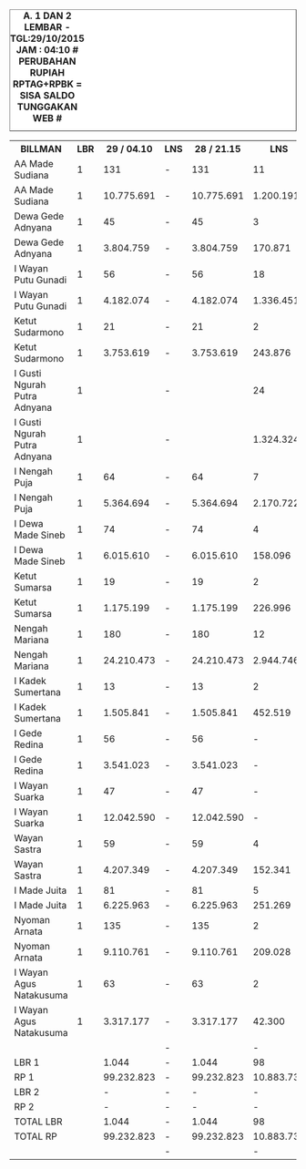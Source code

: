 
<HTML>
<HEAD>
<META HTTP-EQUIV="Content-Type" CONTENT="text/html;charset=windows-1252">
<TITLE>MONITOR LEMBAR BILLMAN OKTOBER 2015 - RAYON KARANGASEM</TITLE>

</HEAD>
<BODY>
<TABLE BORDER=1 BGCOLOR=#ffffff CELLSPACING=0><FONT FACE="Segoe UI" COLOR=#000000><CAPTION><B>A. 1 DAN 2 LEMBAR  - TGL:29/10/2015 JAM : 04:10 # PERUBAHAN RUPIAH RPTAG+RPBK = SISA SALDO TUNGGAKAN WEB #</B></CAPTION></FONT>

<table><tbody><tr><th> BILLMAN </th><th> LBR </th><th> 29 / 04.10 </th><th> LNS </th><th> 28 / 21.15 </th><th> LNS </th><th> 28 / 06.27 </th><th> LNS </th><th> 27 / 17.54 </th><th> LNS </th><th> 27 / 03.47 </th><th> LNS </th><th> 26 / 17.17 </th><th> LNS </th><th> 26 / 06.30 </th><th> LNS </th><th> 25 / 18.10 </th><th> LNS </th><th> 25 / 06.23 </th><th> 24 </th><th> 23 </th><th> 22 </th><th> </th><th> 20 </th><th> </th></tr><tr><td> AA Made Sudiana </td><td> 1 </td><td> 131 </td><td> - </td><td> 131 </td><td> 11 </td><td> 142 </td><td> - </td><td> 142 </td><td> 11 </td><td> 153 </td><td> 4 </td><td> 157 </td><td> 35 </td><td> 192 </td><td> 1 </td><td> 193 </td><td> 11 </td><td> 204 </td><td> 205 </td><td> 220 </td><td> 242 </td><td> </td><td> 313 </td><td> </td></tr><tr><td> AA Made Sudiana </td><td> 1 </td><td> 10.775.691 </td><td> - </td><td> 10.775.691 </td><td> 1.200.191 </td><td> 11.975.882 </td><td> </td><td> 11.521.882 </td><td> 1.153.694 </td><td> 12.675.576 </td><td> 291.644 </td><td> 12.967.220 </td><td> 2.642.171 </td><td> 15.609.391 </td><td> 47.608 </td><td> 15.656.999 </td><td> 798.703 </td><td> 16.455.702 </td><td> 16.593.697 </td><td> 18.011.217 </td><td> 19.782.818 </td><td> </td><td> 27.092.172 </td><td> </td></tr><tr><td> Dewa Gede Adnyana </td><td> 1 </td><td> 45 </td><td> - </td><td> 45 </td><td> 3 </td><td> 48 </td><td> 14 </td><td> 62 </td><td> 6 </td><td> 68 </td><td> - </td><td> 68 </td><td> 8 </td><td> 76 </td><td> - </td><td> 76 </td><td> 1 </td><td> 77 </td><td> 77 </td><td> 180 </td><td> 190 </td><td> </td><td> 212 </td><td> </td></tr><tr><td> Dewa Gede Adnyana </td><td> 1 </td><td> 3.804.759 </td><td> - </td><td> 3.804.759 </td><td> 170.871 </td><td> 3.975.630 </td><td> </td><td> 4.242.829 </td><td> 702.748 </td><td> 4.945.577 </td><td> - </td><td> 4.945.577 </td><td> 403.452 </td><td> 5.349.029 </td><td> - </td><td> 5.349.029 </td><td> 33.022 </td><td> 5.382.051 </td><td> 5.382.051 </td><td> 9.947.883 </td><td> 10.540.972 </td><td> </td><td> 11.702.531 </td><td> </td></tr><tr><td> I Wayan Putu Gunadi </td><td> 1 </td><td> 56 </td><td> - </td><td> 56 </td><td> 18 </td><td> 74 </td><td> - </td><td> 74 </td><td> 13 </td><td> 87 </td><td> 2 </td><td> 89 </td><td> 50 </td><td> 139 </td><td> 1 </td><td> 140 </td><td> 2 </td><td> 142 </td><td> 143 </td><td> 150 </td><td> 161 </td><td> </td><td> 272 </td><td> </td></tr><tr><td> I Wayan Putu Gunadi </td><td> 1 </td><td> 4.182.074 </td><td> - </td><td> 4.182.074 </td><td> 1.336.451 </td><td> 5.518.525 </td><td> </td><td> 5.280.525 </td><td> 1.018.070 </td><td> 6.298.595 </td><td> 142.588 </td><td> 6.441.183 </td><td> 3.830.245 </td><td> 10.271.428 </td><td> 119.482 </td><td> 10.390.910 </td><td> 70.410 </td><td> 10.461.320 </td><td> 10.483.034 </td><td> 10.789.489 </td><td> 11.684.143 </td><td> </td><td> 18.535.172 </td><td> </td></tr><tr><td> Ketut Sudarmono </td><td> 1 </td><td> 21 </td><td> - </td><td> 21 </td><td> 2 </td><td> 23 </td><td> - </td><td> 23 </td><td> 1 </td><td> 24 </td><td> - </td><td> 24 </td><td> 5 </td><td> 29 </td><td> 1 </td><td> 30 </td><td> - </td><td> 30 </td><td> 31 </td><td> 32 </td><td> 37 </td><td> </td><td> 66 </td><td> </td></tr><tr><td> Ketut Sudarmono </td><td> 1 </td><td> 3.753.619 </td><td> - </td><td> 3.753.619 </td><td> 243.876 </td><td> 3.997.495 </td><td> </td><td> 3.843.495 </td><td> 66.121 </td><td> 3.909.616 </td><td> - </td><td> 3.909.616 </td><td> 294.652 </td><td> 4.204.268 </td><td> 76.263 </td><td> 4.280.531 </td><td> - </td><td> 4.280.531 </td><td> 4.326.302 </td><td> 4.334.536 </td><td> 4.574.040 </td><td> </td><td> 6.263.604 </td><td> </td></tr><tr><td> I Gusti Ngurah Putra Adnyana </td><td> 1 </td><td> </td><td> - </td><td> </td><td> 24 </td><td> 24 </td><td> 23 </td><td> 47 </td><td> 3 </td><td> 50 </td><td> - </td><td> 50 </td><td> 12 </td><td> 62 </td><td> 30 </td><td> 92 </td><td> 1 </td><td> 93 </td><td> 105 </td><td> 113 </td><td> 148 </td><td> </td><td> 260 </td><td> </td></tr><tr><td> I Gusti Ngurah Putra Adnyana </td><td> 1 </td><td> </td><td> - </td><td> </td><td> 1.324.324 </td><td> 1.324.324 </td><td> </td><td> 2.947.278 </td><td> 375.354 </td><td> 3.322.632 </td><td> - </td><td> 3.322.632 </td><td> 685.309 </td><td> 4.007.941 </td><td> 2.755.235 </td><td> 6.763.176 </td><td> 37.604 </td><td> 6.800.780 </td><td> 7.344.800 </td><td> 7.766.498 </td><td> 9.721.239 </td><td> </td><td> 16.682.415 </td><td> </td></tr><tr><td> I Nengah Puja </td><td> 1 </td><td> 64 </td><td> - </td><td> 64 </td><td> 7 </td><td> 71 </td><td> - </td><td> 71 </td><td> 29 </td><td> 100 </td><td> - </td><td> 100 </td><td> 26 </td><td> 126 </td><td> 1 </td><td> 127 </td><td> - </td><td> 127 </td><td> 127 </td><td> 136 </td><td> 145 </td><td> </td><td> 196 </td><td> </td></tr><tr><td> I Nengah Puja </td><td> 1 </td><td> 5.364.694 </td><td> - </td><td> 5.364.694 </td><td> 2.170.722 </td><td> 7.535.416 </td><td> </td><td> 7.303.416 </td><td> 1.175.616 </td><td> 8.479.032 </td><td> - </td><td> 8.479.032 </td><td> 1.251.138 </td><td> 9.730.170 </td><td> 11.022 </td><td> 9.741.192 </td><td> - </td><td> 9.741.192 </td><td> 9.741.192 </td><td> 10.064.280 </td><td> 10.500.932 </td><td> </td><td> 15.695.104 </td><td> </td></tr><tr><td> I Dewa Made Sineb </td><td> 1 </td><td> 74 </td><td> - </td><td> 74 </td><td> 4 </td><td> 78 </td><td> - </td><td> 78 </td><td> 4 </td><td> 82 </td><td> 4 </td><td> 86 </td><td> 4 </td><td> 90 </td><td> 2 </td><td> 92 </td><td> 1 </td><td> 93 </td><td> 94 </td><td> 112 </td><td> 128 </td><td> </td><td> 178 </td><td> </td></tr><tr><td> I Dewa Made Sineb </td><td> 1 </td><td> 6.015.610 </td><td> - </td><td> 6.015.610 </td><td> 158.096 </td><td> 6.173.706 </td><td> </td><td> 5.929.706 </td><td> 258.448 </td><td> 6.188.154 </td><td> 185.631 </td><td> 6.373.785 </td><td> 312.331 </td><td> 6.686.116 </td><td> 68.129 </td><td> 6.754.245 </td><td> 54.483 </td><td> 6.808.728 </td><td> 6.981.243 </td><td> 8.036.279 </td><td> 8.603.946 </td><td> </td><td> 18.005.728 </td><td> </td></tr><tr><td> Ketut Sumarsa </td><td> 1 </td><td> 19 </td><td> - </td><td> 19 </td><td> 2 </td><td> 21 </td><td> 12 </td><td> 33 </td><td> 2 </td><td> 35 </td><td> 1 </td><td> 36 </td><td> 14 </td><td> 50 </td><td> 12 </td><td> 62 </td><td> - </td><td> 62 </td><td> 62 </td><td> 67 </td><td> 74 </td><td> </td><td> 106 </td><td> </td></tr><tr><td> Ketut Sumarsa </td><td> 1 </td><td> 1.175.199 </td><td> - </td><td> 1.175.199 </td><td> 226.996 </td><td> 1.402.195 </td><td> </td><td> 2.095.404 </td><td> 59.070 </td><td> 2.154.474 </td><td> 243.901 </td><td> 2.398.375 </td><td> 1.053.238 </td><td> 3.451.613 </td><td> 504.790 </td><td> 3.956.403 </td><td> - </td><td> 3.956.403 </td><td> 3.956.403 </td><td> 4.247.145 </td><td> 4.666.030 </td><td> </td><td> 6.300.045 </td><td> </td></tr><tr><td> Nengah Mariana </td><td> 1 </td><td> 180 </td><td> - </td><td> 180 </td><td> 12 </td><td> 192 </td><td> - </td><td> 192 </td><td> 8 </td><td> 200 </td><td> 2 </td><td> 202 </td><td> 21 </td><td> 223 </td><td> - </td><td> 223 </td><td> 5 </td><td> 228 </td><td> 230 </td><td> 240 </td><td> 264 </td><td> </td><td> 355 </td><td> </td></tr><tr><td> Nengah Mariana </td><td> 1 </td><td> 24.210.473 </td><td> - </td><td> 24.210.473 </td><td> 2.944.746 </td><td> 27.155.219 </td><td> </td><td> 25.966.083 </td><td> 2.157.809 </td><td> 28.123.892 </td><td> 70.752 </td><td> 28.194.644 </td><td> 1.548.189 </td><td> 29.742.833 </td><td> - </td><td> 29.742.833 </td><td> 376.190 </td><td> 30.119.023 </td><td> 30.348.627 </td><td> 31.506.629 </td><td> 36.804.373 </td><td> </td><td> 46.449.056 </td><td> </td></tr><tr><td> I Kadek Sumertana </td><td> 1 </td><td> 13 </td><td> - </td><td> 13 </td><td> 2 </td><td> 15 </td><td> - </td><td> 15 </td><td> 5 </td><td> 20 </td><td> 1 </td><td> 21 </td><td> 1 </td><td> 22 </td><td> 1 </td><td> 23 </td><td> 1 </td><td> 24 </td><td> 27 </td><td> 28 </td><td> 35 </td><td> </td><td> 56 </td><td> </td></tr><tr><td> I Kadek Sumertana </td><td> 1 </td><td> 1.505.841 </td><td> - </td><td> 1.505.841 </td><td> 452.519 </td><td> 1.958.360 </td><td> </td><td> 1.904.360 </td><td> 603.831 </td><td> 2.508.191 </td><td> 77.334 </td><td> 2.585.525 </td><td> 182.644 </td><td> 2.768.169 </td><td> 76.131 </td><td> 2.844.300 </td><td> 176.110 </td><td> 3.020.410 </td><td> 3.194.805 </td><td> 3.279.984 </td><td> 4.312.240 </td><td> </td><td> 6.663.810 </td><td> </td></tr><tr><td> I Gede Redina </td><td> 1 </td><td> 56 </td><td> - </td><td> 56 </td><td> - </td><td> 56 </td><td> - </td><td> 56 </td><td> - </td><td> 56 </td><td> - </td><td> 56 </td><td> - </td><td> 56 </td><td> - </td><td> 56 </td><td> 1 </td><td> 57 </td><td> 57 </td><td> 59 </td><td> 65 </td><td> </td><td> 97 </td><td> </td></tr><tr><td> I Gede Redina </td><td> 1 </td><td> 3.541.023 </td><td> - </td><td> 3.541.023 </td><td> - </td><td> 3.541.023 </td><td> </td><td> 3.363.023 </td><td> - </td><td> 3.363.023 </td><td> - </td><td> 3.363.023 </td><td> - </td><td> 3.363.023 </td><td> - </td><td> 3.363.023 </td><td> 17.358 </td><td> 3.380.381 </td><td> 3.380.381 </td><td> 4.180.704 </td><td> 4.740.363 </td><td> </td><td> 6.761.482 </td><td> </td></tr><tr><td> I Wayan Suarka </td><td> 1 </td><td> 47 </td><td> - </td><td> 47 </td><td> - </td><td> 47 </td><td> 1 </td><td> 48 </td><td> 4 </td><td> 52 </td><td> - </td><td> 52 </td><td> 2 </td><td> 54 </td><td> - </td><td> 54 </td><td> 4 </td><td> 58 </td><td> 60 </td><td> 60 </td><td> 65 </td><td> </td><td> 77 </td><td> </td></tr><tr><td> I Wayan Suarka </td><td> 1 </td><td> 12.042.590 </td><td> - </td><td> 12.042.590 </td><td> - </td><td> 12.042.590 </td><td> </td><td> 11.672.348 </td><td> 602.653 </td><td> 12.275.001 </td><td> - </td><td> 12.275.001 </td><td> 128.568 </td><td> 12.403.569 </td><td> - </td><td> 12.403.569 </td><td> 332.481 </td><td> 12.736.050 </td><td> 12.868.634 </td><td> 12.868.634 </td><td> 13.009.181 </td><td> </td><td> 22.845.349 </td><td> </td></tr><tr><td> Wayan Sastra </td><td> 1 </td><td> 59 </td><td> - </td><td> 59 </td><td> 4 </td><td> 63 </td><td> 10 </td><td> 73 </td><td> 7 </td><td> 80 </td><td> - </td><td> 80 </td><td> 7 </td><td> 87 </td><td> 1 </td><td> 88 </td><td> 3 </td><td> 91 </td><td> 91 </td><td> 96 </td><td> 182 </td><td> </td><td> 231 </td><td> </td></tr><tr><td> Wayan Sastra </td><td> 1 </td><td> 4.207.349 </td><td> - </td><td> 4.207.349 </td><td> 152.341 </td><td> 4.359.690 </td><td> </td><td> 4.661.467 </td><td> 301.192 </td><td> 4.962.659 </td><td> - </td><td> 4.962.659 </td><td> 274.495 </td><td> 5.237.154 </td><td> 66.462 </td><td> 5.303.616 </td><td> 362.578 </td><td> 5.666.194 </td><td> 5.666.194 </td><td> 5.893.620 </td><td> 9.650.016 </td><td> </td><td> 12.209.906 </td><td> </td></tr><tr><td> I Made Juita </td><td> 1 </td><td> 81 </td><td> - </td><td> 81 </td><td> 5 </td><td> 86 </td><td> - </td><td> 86 </td><td> 11 </td><td> 97 </td><td> - </td><td> 97 </td><td> 9 </td><td> 106 </td><td> - </td><td> 106 </td><td> 1 </td><td> 107 </td><td> 107 </td><td> 115 </td><td> 139 </td><td> </td><td> 176 </td><td> </td></tr><tr><td> I Made Juita </td><td> 1 </td><td> 6.225.963 </td><td> - </td><td> 6.225.963 </td><td> 251.269 </td><td> 6.477.232 </td><td> </td><td> 6.173.232 </td><td> 723.339 </td><td> 6.896.571 </td><td> - </td><td> 6.896.571 </td><td> 239.100 </td><td> 7.135.671 </td><td> - </td><td> 7.135.671 </td><td> 6.189 </td><td> 7.141.860 </td><td> 7.141.860 </td><td> 7.389.684 </td><td> 8.599.759 </td><td> </td><td> 10.831.923 </td><td> </td></tr><tr><td> Nyoman Arnata </td><td> 1 </td><td> 135 </td><td> - </td><td> 135 </td><td> 2 </td><td> 137 </td><td> - </td><td> 137 </td><td> 8 </td><td> 145 </td><td> - </td><td> 145 </td><td> 3 </td><td> 148 </td><td> 1 </td><td> 149 </td><td> - </td><td> 149 </td><td> 150 </td><td> 155 </td><td> 162 </td><td> </td><td> 217 </td><td> </td></tr><tr><td> Nyoman Arnata </td><td> 1 </td><td> 9.110.761 </td><td> - </td><td> 9.110.761 </td><td> 209.028 </td><td> 9.319.789 </td><td> </td><td> 8.800.789 </td><td> 721.710 </td><td> 9.522.499 </td><td> - </td><td> 9.522.499 </td><td> 89.601 </td><td> 9.612.100 </td><td> 20.526 </td><td> 9.632.626 </td><td> - </td><td> 9.632.626 </td><td> 9.681.664 </td><td> 10.585.490 </td><td> 11.171.020 </td><td> </td><td> 15.340.119 </td><td> </td></tr><tr><td> I Wayan Agus Natakusuma </td><td> 1 </td><td> 63 </td><td> - </td><td> 63 </td><td> 2 </td><td> 65 </td><td> - </td><td> 65 </td><td> 1 </td><td> 66 </td><td> - </td><td> 66 </td><td> 5 </td><td> 71 </td><td> - </td><td> 71 </td><td> 1 </td><td> 72 </td><td> 73 </td><td> 80 </td><td> 87 </td><td> </td><td> 117 </td><td> </td></tr><tr><td> I Wayan Agus Natakusuma </td><td> 1 </td><td> 3.317.177 </td><td> - </td><td> 3.317.177 </td><td> 42.300 </td><td> 3.359.477 </td><td> </td><td> 3.151.477 </td><td> 46.316 </td><td> 3.197.793 </td><td> - </td><td> 3.197.793 </td><td> 246.940 </td><td> 3.444.733 </td><td> - </td><td> 3.444.733 </td><td> 27.808 </td><td> 3.472.541 </td><td> 3.484.355 </td><td> 3.832.825 </td><td> 4.107.343 </td><td> </td><td> 5.105.951 </td><td> </td></tr><tr><td> </td><td> </td><td> </td><td> - </td><td> </td><td> - </td><td> </td><td> - </td><td> </td><td> - </td><td> </td><td> - </td><td> </td><td> - </td><td> </td><td> - </td><td> </td><td> - </td><td> </td><td> </td><td> </td><td> </td><td> </td><td> </td><td> </td></tr><tr><td> LBR 1 </td><td> </td><td> 1.044 </td><td> - </td><td> 1.044 </td><td> 98 </td><td> 1.142 </td><td> 60 </td><td> 1.202 </td><td> 113 </td><td> 1.315 </td><td> 14 </td><td> 1.329 </td><td> 202 </td><td> 1.531 </td><td> 51 </td><td> 1.582 </td><td> 32 </td><td> 1.614 </td><td> 1.639 </td><td> 1.843 </td><td> 2.124 </td><td> </td><td> 2.929 </td><td> </td></tr><tr><td> RP 1 </td><td> </td><td> 99.232.823 </td><td> - </td><td> 99.232.823 </td><td> 10.883.730 </td><td> 110.116.553 </td><td> </td><td> 108.857.314 </td><td> 9.965.971 </td><td> 118.823.285 </td><td> 1.011.850 </td><td> 119.835.135 </td><td> 13.182.073 </td><td> 133.017.208 </td><td> 3.745.648 </td><td> 136.762.856 </td><td> 2.292.936 </td><td> 139.055.792 </td><td> 140.575.242 </td><td> 152.734.897 </td><td> 172.468.415 </td><td> </td><td> 246.484.367 </td><td> </td></tr><tr><td> LBR 2 </td><td> </td><td> - </td><td> - </td><td> - </td><td> - </td><td> - </td><td> </td><td> - </td><td> - </td><td> - </td><td> - </td><td> - </td><td> - </td><td> - </td><td> - </td><td> - </td><td> - </td><td> - </td><td> - </td><td> - </td><td> - </td><td> </td><td> - </td><td> </td></tr><tr><td> RP 2 </td><td> </td><td> - </td><td> - </td><td> - </td><td> - </td><td> - </td><td> - </td><td> - </td><td> - </td><td> - </td><td> - </td><td> - </td><td> - </td><td> - </td><td> - </td><td> - </td><td> - </td><td> - </td><td> - </td><td> - </td><td> - </td><td> </td><td> - </td><td> </td></tr><tr><td> TOTAL LBR </td><td> </td><td> 1.044 </td><td> - </td><td> 1.044 </td><td> 98 </td><td> 1.142 </td><td> 60 </td><td> 1.202 </td><td> 113 </td><td> 1.315 </td><td> 14 </td><td> 1.329 </td><td> 202 </td><td> 1.531 </td><td> 51 </td><td> 1.582 </td><td> 32 </td><td> 1.614 </td><td> 1.639 </td><td> 1.843 </td><td> 2.124 </td><td> </td><td> 2.929 </td><td> </td></tr><tr><td> TOTAL RP </td><td> </td><td> 99.232.823 </td><td> - </td><td> 99.232.823 </td><td> 10.883.730 </td><td> 110.116.553 </td><td> </td><td> 108.857.314 </td><td> 9.965.971 </td><td> 118.823.285 </td><td> 1.011.850 </td><td> 119.835.135 </td><td> 13.182.073 </td><td> 133.017.208 </td><td> 3.745.648 </td><td> 136.762.856 </td><td> 2.292.936 </td><td> 139.055.792 </td><td> 140.575.242 </td><td> 152.734.897 </td><td> 172.468.415 </td><td> </td><td> 246.484.367 </td><td> </td></tr><tr><td> </td><td> </td><td> </td><td> - </td><td> </td><td> - </td><td> </td><td> </td><td> </td><td> - </td><td> </td><td> - </td><td> </td><td> - </td><td> </td><td> - </td><td> </td><td> - </td><td> </td><td> </td><td> </td><td> </td><td> </td><td> </td><td> </td></tr></tbody></table>
</TR>
</TBODY>
<TFOOT></TFOOT>
</TABLE>
</BODY>
</HTML> 
